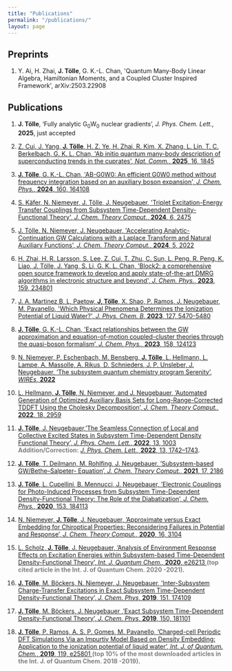 ```yaml
---
title: "Publications"
permalink: "/publications/"
layout: page
---
```


## **Preprints**

1. Y. Ai, H. Zhai, **J. Tölle**, G. K.-L. Chan, 'Quantum Many-Body Linear Algebra, Hamiltonian Moments, and a Coupled Cluster Inspired Framework', arXiv:2503.22908


## **Publications**

1. **J. Tölle**, ‘Fully analytic G<sub>0</sub>W<sub>0</sub> nuclear gradients’, *J. Phys. Chem. Lett.*, **2025**, just accepted

2. [Z. Cui, J. Yang, **J. Tölle**, H. Z. Ye, H. Zhai, R. Kim, X. Zhang, L. Lin, T. C. Berkelbach, G. K. L. Chan,
'Ab initio quantum many-body description of superconducting trends in the cuprates', *Nat. Comm.*, **2025**, 16, 1845](https://www.nature.com/articles/s41467-025-56883-x)

3. [**J. Tölle**, G. K.-L. Chan, 'AB-G0W0: An efficient G0W0 method without frequency integration based on an
auxiliary boson expansion', *J. Chem. Phys.*, **2024**, 160, 164108](https://pubs.aip.org/aip/jcp/article-abstract/160/16/164108/3284621/AB-G0W0-A-practical-G0W0-method-without-frequency?redirectedFrom=fulltext)

4. [S. Käfer, N. Niemeyer, J. Tölle, J. Neugebauer, 'Triplet Excitation-Energy Transfer Couplings from
Subsystem Time-Dependent Density-Functional Theory', *J. Chem. Theory Comput.*, **2024**, 6, 2475](https://pubs.acs.org/doi/abs/10.1021/acs.jctc.3c01365)

5. [J. Tölle, N. Niemeyer, J. Neugebauer, 'Accelerating Analytic-Continuation GW Calculations with a
Laplace Transform and Natural Auxiliary Functions', *J. Chem. Theory Comput.*, **2024**, 5, 2022](https://pubs.acs.org/doi/abs/10.1021/acs.jctc.3c01264)

6. [H. Zhai, H. R. Larsson, S. Lee, Z. Cui, T. Zhu, C. Sun, L. Peng, R. Peng, K. Liao, J. Tölle, J. Yang, S.
Li, G. K. L. Chan, 'Block2: a comprehensive open source framework to develop and apply state-of-the-art
DMRG algorithms in electronic structure and beyond', *J. Chem. Phys.*, **2023**, 159, 234801](https://pubs.aip.org/aip/jcp/article-abstract/159/23/234801/2930207/Block2-A-comprehensive-open-source-framework-to?redirectedFrom=fulltext)

7. [J. A. Martinez B, L, Paetow, **J, Tölle**, X. Shao, P. Ramos, J. Neugebauer, M. Pavanello, 'Which Physical Phenomena Determines the Ionization Potential of Liquid Water?', *J. Phys. Chem. B*, **2023**, 127, 5470-5480](https://pubs.acs.org/doi/10.1021/acs.jpcb.2c07639)

8. [**J. Tölle**, G. K.-L. Chan, ’Exact relationships between the GW approximation and equation-of-motion coupled-cluster theories through the quasi-boson formalism’, *J. Chem. Phys.*, **2023**, 158, 124123](https://pubs.aip.org/aip/jcp/article/158/12/124123/2881709)

9. [N. Niemeyer, P. Eschenbach, M. Bensberg, **J. Tölle**, L. Hellmann, L. Lampe, A. Massolle, A. Rikus, D. Schnieders, J. P. Unsleber, J. Neugebauer, ’The subsystem quantum chemistry program Serenity’, *WIREs*, **2022**](https://wires.onlinelibrary.wiley.com/doi/full/10.1002/wcms.1647)

10. [L. Hellmann, **J. Tölle**, N. Niemeyer, and J. Neugebauer, ’Automated Generation of Optimized Auxiliary Basis Sets for Long-Range-Corrected TDDFT Using the Cholesky Decomposition’, *J. Chem. Theory Comput.*, **2022**, 18, 2959](https://pubs.acs.org/doi/abs/10.1021/acs.jctc.2c00131?casa_token=Xwj7pejjOU0AAAAA:JXjFrq0wjlHuUXK3yWvmjhoiaocfpPBeU62jitI73DmBcO7RJLL-iiCiEGJJSJFdHLrmTVHgyotwiOU)

11. [**J. Tölle**, J. Neugebauer,’The Seamless Connection of Local and Collective Excited States in Subsystem Time-Dependent Density Functional Theory’, *J. Phys. Chem. Lett.*, **2022**, 13, 1003](https://pubs.acs.org/doi/abs/10.1021/acs.jpclett.1c04023?casa_token=HI9utkAKZ0sAAAAA:tS0s_6KkDEtPqslJsyCUdJ--Vnxi--QmEpxKDsgV1wkzrgv2zZjD3iXbe5oOhvTqSOxyQ_kg6siFdIN4)
    <span style="color:grey">**Addition/Correction:** [*J. Phys. Chem. Lett.*, **2022**, 13, 1742–1743](https://pubs.acs.org/doi/10.1021/acs.jpclett.2c00340)</span>.


12. [**J. Tölle**, T. Deilmann, M. Rohlfing, J. Neugebauer, ’Subsystem-based GW/Bethe–Salpeter-
Equation’, *J. Chem. Theory Comput.*, **2021**, 17, 2186](https://pubs.acs.org/doi/abs/10.1021/acs.jctc.0c01307?casa_token=GjfcImqAL0cAAAAA:oLP2cDRxYl1bz4Di7dM_1EYiPTBowouTz6CdyV2MWhb0X_XAVTGGM7f1utQislHasbmsoqDYNmAJVVs)

13.  [**J. Tölle**, L. Cupellini, B. Mennucci, J. Neugebauer, ’Electronic Couplings for Photo-Induced Processes from Subsystem Time-Dependent Density-Functional Theory: The Role of the Diabatization’, *J. Chem. Phys.*, **2020**, 153, 184113](https://aip.scitation.org/doi/full/10.1063/5.0022677?casa_token=Eg2ToshNngUAAAAA%3A-l1_sWfYjobhca4iL0LKK0PQc3F_CmQRJEFY1lPq4krNZR5pkgxlhpP_zoISSbi5Wz_IOImWBE4)


14.  [N. Niemeyer, **J. Tölle**, J. Neugebauer, ’Approximate versus Exact Embedding for Chiroptical
Properties: Reconsidering Failures in Potential and Response’, *J. Chem. Theory Comput.*, **2020**,
16, 3104
](https://pubs.acs.org/doi/abs/10.1021/acs.jctc.0c00125?casa_token=yw3eXJgR9d8AAAAA:70oBjoyewZSJ8X3GRmeibhgUXfeoPVA98K3qUSn59K4MjryU0RJWq-HwdmvgJrJuoMiVVd4f8qj8ucg)


15.  [L. Scholz, **J. Tölle**, J. Neugebauer, ’Analysis of Environment Response Effects on Excitation
Energies within Subsystem-based Time-Dependent Density-Functional Theory’, *Int. J. Quantum
Chem.*, **2020**, e26213
](https://onlinelibrary.wiley.com/doi/full/10.1002/qua.26213)
    <span style="color:grey">**(top cited article in the Int. J. of Quantum Chem. 2020 -2021)**</span>.

16.  [**J. Tölle**, M. Böckers, N. Niemeyer, J. Neugebauer, ’Inter-Subsystem Charge-Transfer Excitations
in Exact Subsystem Time-Dependent Density-Functional Theory’, *J. Chem. Phys*, **2019**, 151,
174109
](https://aip.scitation.org/doi/full/10.1063/1.5121908?casa_token=9f4x3ljeSMMAAAAA%3Af8USKnE4629HgvAyKp4H_uoCqkNEDUkvbDTYhKzDYAdLhgG_sS0B0S-EF7Nj_gdOO_ki9GgMdRI)


17.  [**J. Tölle**, M. Böckers, J. Neugebauer ,’Exact Subsystem Time-Dependent Density-Functional
Theory’, *J. Chem. Phys*, **2019**, 150, 181101
](https://aip.scitation.org/doi/full/10.1063/1.5097124)

18.  [**J. Tölle**, P. Ramos, A. S. P. Gomes, M. Pavanello, ’Charged-cell Periodic DFT Simulations Via
an Impurtiy Model Based on Density Embedding: Application to the ionization potential of liquid
water’, *Int. J. of Quantum. Chem.*, **2019**, 119, e25801
](https://onlinelibrary.wiley.com/doi/full/10.1002/qua.25801?casa_token=WkIXLjyqLl0AAAAA%3AaMUoklMOqN2hDZJhBgj9iD5_owUeQBZxv4tggzuHz6WsoRKy1HBKcQa4d-7C1dg1jicwvyiTod8nDg)
    <span style="color:grey">**(top 10% of the most downloaded articles in the Int. J. of Quantum Chem. 2018 -2019)**</span>.

    
